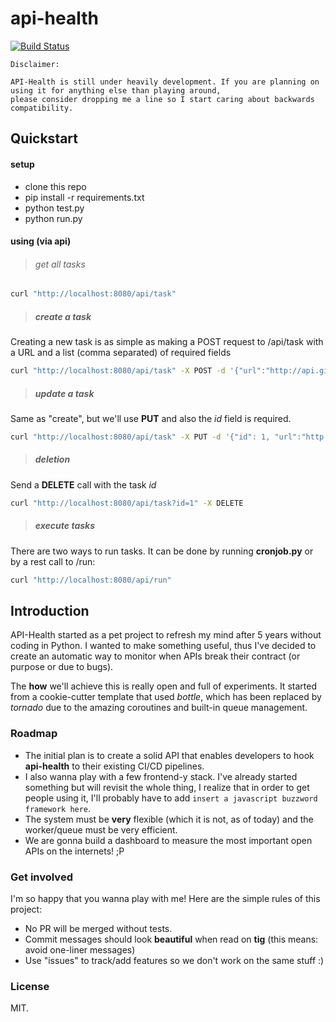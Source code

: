 # api-health
[![Build Status](https://travis-ci.org/bigodines/api-health.svg)](https://travis-ci.org/bigodines/api-health)
```
Disclaimer:

API-Health is still under heavily development. If you are planning on using it for anything else than playing around,
please consider dropping me a line so I start caring about backwards compatibility.
```

## Quickstart

#### setup
* clone this repo
* pip install -r requirements.txt
* python test.py
* python run.py

#### using (via api)
>###### get all tasks

```bash
curl "http://localhost:8080/api/task"
```

>##### create a task

Creating a new task is as simple as making a POST request to /api/task with a URL and a list (comma separated) of required fields

```bash
curl "http://localhost:8080/api/task" -X POST -d '{"url":"http://api.github.com", "expected_fields": "current_user_url" }'
```

>##### update a task

Same as "create", but we'll use **PUT** and also the _id_ field is required.
```bash
curl "http://localhost:8080/api/task" -X PUT -d '{"id": 1, "url":"http://api.github.com", "expected_fields": "current_user_url" }'
```

>##### deletion

Send a **DELETE** call with the task _id_

```bash
curl "http://localhost:8080/api/task?id=1" -X DELETE
```

>##### execute tasks

There are two ways to run tasks. It can be done by running **cronjob.py** or by a rest call to /run:
```bash
curl "http://localhost:8080/api/run"
```

## Introduction
API-Health  started as a pet project to refresh my mind after 5 years without coding in Python. I wanted to make something useful, thus I've decided to create an automatic way to monitor when APIs break their contract (or purpose or due to bugs).

The **how** we'll achieve this is really open and full of experiments. It started from a cookie-cutter template that used _bottle_, which has been replaced by _tornado_ due to the amazing coroutines and built-in queue management.

### Roadmap
* The initial plan is to create a solid API that enables developers to hook **api-health** to their existing CI/CD pipelines.
* I also wanna play with a few frontend-y stack. I've already started something but will revisit the whole thing, I realize that in order to get people using it, I'll probably have to add ```insert a javascript buzzword framework here```.
* The system must be **very** flexible (which it is not, as of today) and the worker/queue must be very efficient.
* We are gonna build a dashboard to measure the most important open APIs on the internets! ;P

### Get involved
I'm so happy that you wanna play with me! Here are the simple rules of this project:
* No PR will be merged without tests.
* Commit messages should look **beautiful** when read on **tig** (this means: avoid one-liner messages)
* Use "issues"  to track/add features so we don't work on the same stuff :)

### License
MIT.
